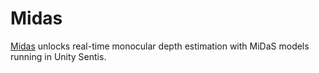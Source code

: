 # Midas

[Midas][1] unlocks real-time monocular depth estimation with MiDaS models running in Unity Sentis.

[1]: https://assetstore.unity.com/packages/slug/268501